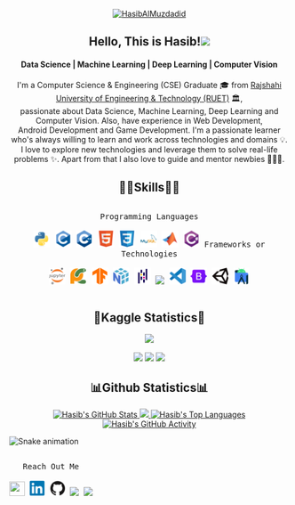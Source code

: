 <a href="https://github.com/HasibAlMuzdadid" target="_blank"><p align="center"> <img src="https://komarev.com/ghpvc/?username=HasibAlMuzdadid&label=Profile%20views&color=129e00" alt="HasibAlMuzdadid" /></a>
      
<h2 align="center">Hello, This is Hasib!<img src="https://raw.githubusercontent.com/iampavangandhi/iampavangandhi/master/gifs/Hi.gif" width="25px"><h4 align="center">Data Science | Machine Learning | Deep Learning | Computer Vision</h4></h2>


<html>
<body>
      
<p align="center">I'm a Computer Science & Engineering (CSE) Graduate 🎓 from <a href="https://www.ruet.ac.bd/">Rajshahi University of Engineering & Technology (RUET)<a> 🏛,<br> passionate about Data Science, Machine Learning, Deep Learning and Computer Vision. Also, have experience in Web Development,<br> Android Development and Game Development. I'm a passionate learner who's always willing to learn and work across technologies and domains 💡. I love to explore new technologies and leverage them to solve real-life problems ✨. Apart from that I also love to guide and mentor newbies 👨🏻‍💻.<br>
<p/>
<h2 align="center">👨‍💻Skills👨‍💻</h2>
<p style="display: inline-block;" align="center">
<kbd>
<kbd>Programming Languages</kbd>
<br>
<br>
<img width="30px" src="https://raw.githubusercontent.com/devicons/devicon/master/icons/python/python-original.svg" /> 
<img width="30px" src="https://raw.githubusercontent.com/devicons/devicon/master/icons/c/c-original.svg" /> 
<img width="30px" src="https://raw.githubusercontent.com/devicons/devicon/master/icons/cplusplus/cplusplus-original.svg" /> 
<img width="30px" src="https://raw.githubusercontent.com/devicons/devicon/master/icons/html5/html5-original.svg" /> 
<img width="30px" src="https://raw.githubusercontent.com/devicons/devicon/master/icons/css3/css3-original.svg" /> 
<img width="30px" src="https://raw.githubusercontent.com/devicons/devicon/master/icons/mysql/mysql-original-wordmark.svg" /> 
<img width="30px" src="https://raw.githubusercontent.com/devicons/devicon/master/icons/matlab/matlab-original.svg" /> 
<img width="30px" src="https://raw.githubusercontent.com/devicons/devicon/master/icons/csharp/csharp-original.svg" /> 
</kbd>
<kbd>
<kbd>Frameworks or Technologies</kbd>
<br>
<br>
<img width="30px" src="https://raw.githubusercontent.com/devicons/devicon/master/icons/jupyter/jupyter-original-wordmark.svg" /> 
<img width="30px" src="https://raw.githubusercontent.com/devicons/devicon/master/icons/pycharm/pycharm-original.svg" /> 
<img width="30px" src="https://raw.githubusercontent.com/devicons/devicon/master/icons/tensorflow/tensorflow-original.svg" /> 
<img width="30px" src="https://raw.githubusercontent.com/devicons/devicon/master/icons/numpy/numpy-original.svg" /> 
<img width="30px" src="https://raw.githubusercontent.com/devicons/devicon/master/icons/pandas/pandas-original.svg" /> 
<img width="55px" src="https://upload.wikimedia.org/wikipedia/commons/0/05/Scikit_learn_logo_small.svg" /> 
<img width="30px" src="https://raw.githubusercontent.com/devicons/devicon/master/icons/vscode/vscode-original.svg" /> 
<img width="30px" src="https://raw.githubusercontent.com/devicons/devicon/master/icons/bootstrap/bootstrap-original.svg" />
<img width="30px" src="https://raw.githubusercontent.com/devicons/devicon/master/icons/unity/unity-original.svg" /> 
<img width="30px" src="https://raw.githubusercontent.com/devicons/devicon/master/icons/androidstudio/androidstudio-original.svg" /> 
</kbd>
</p>  
      
      
<h2 align="center">🥇Kaggle Statistics🥇</h2>
<div align="center">
<a href="https://www.kaggle.com/hasibalmuzdadid"><img src="https://road-to-kaggle-grandmaster.vercel.app/api/simple/hasibalmuzdadid" /></a>
</div>
<p align="center">
<img src="https://road-to-kaggle-grandmaster.vercel.app/api/badges/hasibalmuzdadid/dataset" />
<img src="https://road-to-kaggle-grandmaster.vercel.app/api/badges/hasibalmuzdadid/notebook" />
<img src="https://road-to-kaggle-grandmaster.vercel.app/api/badges/hasibalmuzdadid/discussion" />
</p>
      
<h2 align="center">📊Github Statistics📊</h2>     
<div align="center">
<a href="https://github.com/HasibAlMuzdadid">
<img height="180em" src="https://github-readme-stats.vercel.app/api?username=HasibAlMuzdadid&show_icons=true&theme=gotham&include_all_commits=true&count_private=true" alt="Hasib's GitHub Stats"/>
<img height="180em" src="https://github-readme-streak-stats.herokuapp.com/?user=HasibAlMuzdadid&layout=compact&theme=gotham">
<img height="180em" src="https://github-readme-stats.vercel.app/api/top-langs/?username=HasibAlMuzdadid&layout=compact&langs_count=7&theme=gotham" alt="Hasib's Top Languages"/>
<img height="295em"  src="https://activity-graph-ahmedshahriar.herokuapp.com/graph?username=HasibAlMuzdadid&theme=gotham" alt="Hasib's GitHub Activity"/>
</a>
</div>     
      
      
![Snake animation](https://github.com/HasibAlMuzdadid/HasibAlMuzdadid/blob/output/github-contribution-grid-snake.svg)
     

<p style="display: inline-block;" align="center">
<kbd>
<kbd>Reach Out Me</kbd>
<br>
<br>
<a href="mailto:muzdadid@gmail.com"><img height="26px" width="28px" src="https://seeklogo.com/images/G/gmail-new-2020-logo-32DBE11BB4-seeklogo.com.png" /></a> 
<a href="https://www.linkedin.com/in/hasibalmuzdadid/"><img width="28px" src="https://raw.githubusercontent.com/devicons/devicon/master/icons/linkedin/linkedin-original.svg" /></a>
<a href="https://github.com/HasibAlMuzdadid"><img width="28px" src="https://raw.githubusercontent.com/devicons/devicon/master/icons/github/github-original.svg" /></a>  <a href="https://www.kaggle.com/hasibalmuzdadid"><img width="72px" src="https://upload.wikimedia.org/wikipedia/commons/7/7c/Kaggle_logo.png" /></a> 
<a href="https://www.credly.com/users/hasibalmuzdadid"><img width="56px" src="https://info.credly.com/hs-fs/hubfs/Credly_Logo_Orange_10-Inch.png?width=1500&name=Credly_Logo_Orange_10-Inch.png" /></a>  
</kbd>
</p>

      
<body/> 
<html/>










<!--
**HasibAlMuzdadid/HasibAlMuzdadid** is a ✨ _special_ ✨ repository because its `README.md` (this file) appears on your GitHub profile.

Here are some ideas to get you started:

- 🔭 I’m currently working on ...
- 🌱 I’m currently learning ...
- 👯 I’m looking to collaborate on ...
- 🤔 I’m looking for help with ...
- 💬 Ask me about ...
- 📫 How to reach me: ...
- 😄 Pronouns: ...
- ⚡ Fun fact: ...
-->

